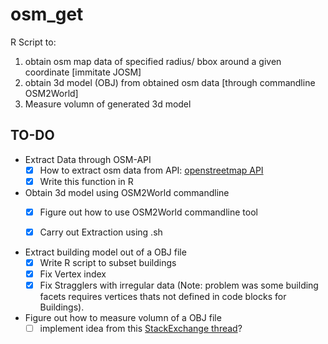 # osm_get

R Script to:

1. obtain osm map data of specified radius/ bbox around a given coordinate [immitate JOSM]
2. obtain 3d model (OBJ) from obtained osm data [through commandline OSM2World]
3. Measure volumn of generated 3d model  

## TO-DO

* Extract Data through OSM-API 
	- [x] How to extract osm data from API: [openstreetmap API](http://wiki.openstreetmap.org/wiki/Downloading_data#Choose_your_region)
	- [x] Write this function in R
* Obtain 3d model using OSM2World commandline
	- [x] Figure out how to use OSM2World commandline tool
	- [x] Carry out Extraction using .sh

	
* Extract building model out of a OBJ file
 	- [x] Write R script to subset buildings
 	- [x] Fix Vertex index
 	- [x] Fix Stragglers with irregular data (Note: problem was some building facets requires vertices thats not defined in code blocks for Buildings).
	
* Figure out how to measure volumn of a OBJ file
	- [ ] implement idea from this [StackExchange thread](http://stackoverflow.com/questions/1406029/how-to-calculate-the-volume-of-a-3d-mesh-object-the-surface-of-which-is-made-up)?
